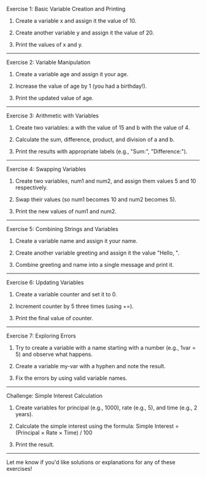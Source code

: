 Exercise 1: Basic Variable Creation and Printing

1. Create a variable x and assign it the value of 10.


2. Create another variable y and assign it the value of 20.


3. Print the values of x and y.




---

Exercise 2: Variable Manipulation

1. Create a variable age and assign it your age.


2. Increase the value of age by 1 (you had a birthday!).


3. Print the updated value of age.




---

Exercise 3: Arithmetic with Variables

1. Create two variables: a with the value of 15 and b with the value of 4.


2. Calculate the sum, difference, product, and division of a and b.


3. Print the results with appropriate labels (e.g., "Sum:", "Difference:").




---

Exercise 4: Swapping Variables

1. Create two variables, num1 and num2, and assign them values 5 and 10 respectively.


2. Swap their values (so num1 becomes 10 and num2 becomes 5).


3. Print the new values of num1 and num2.




---

Exercise 5: Combining Strings and Variables

1. Create a variable name and assign it your name.


2. Create another variable greeting and assign it the value "Hello, ".


3. Combine greeting and name into a single message and print it.




---

Exercise 6: Updating Variables

1. Create a variable counter and set it to 0.


2. Increment counter by 5 three times (using +=).


3. Print the final value of counter.




---

Exercise 7: Exploring Errors

1. Try to create a variable with a name starting with a number (e.g., 1var = 5) and observe what happens.


2. Create a variable my-var with a hyphen and note the result.


3. Fix the errors by using valid variable names.




---

Challenge: Simple Interest Calculation

1. Create variables for principal (e.g., 1000), rate (e.g., 5), and time (e.g., 2 years).


2. Calculate the simple interest using the formula:
Simple Interest = (Principal × Rate × Time) / 100


3. Print the result.




---

Let me know if you'd like solutions or explanations for any of these exercises!

